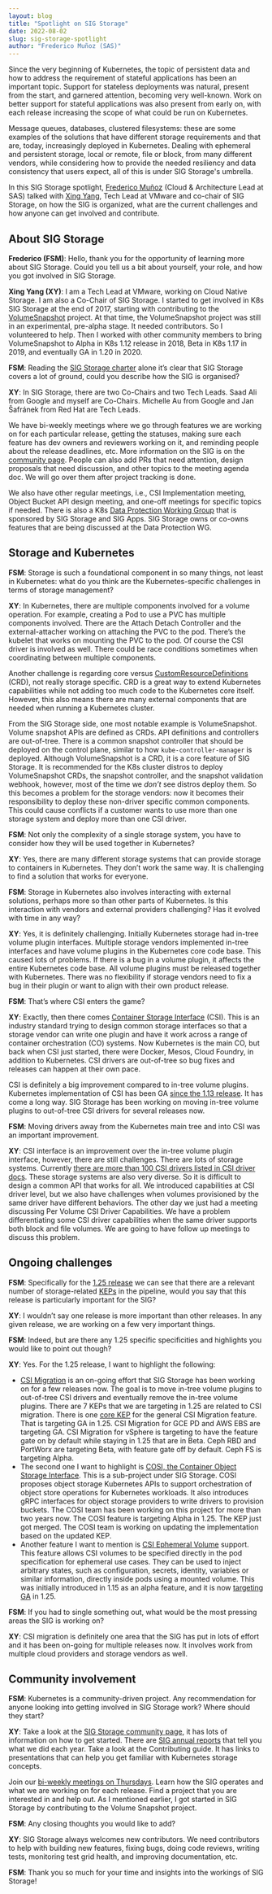 ```yaml
---
layout: blog
title: "Spotlight on SIG Storage"
date: 2022-08-02
slug: sig-storage-spotlight
author: "Frederico Muñoz (SAS)"
---
```


Since the very beginning of Kubernetes, the topic of persistent data and how to address the requirement of stateful applications has been an important topic. Support for stateless deployments was natural, present from the start, and garnered attention, becoming very well-known. Work on better support for stateful applications was also present from early on, with each release increasing the scope of what could be run on Kubernetes.

Message queues, databases, clustered filesystems: these are some examples of the solutions that have different storage requirements and that are, today, increasingly deployed in Kubernetes. Dealing with ephemeral and persistent storage, local or remote, file or block, from many different vendors, while considering how to provide the needed resiliency and data consistency that users expect, all of this is under SIG Storage's umbrella.

In this SIG Storage spotlight, [Frederico Muñoz](https://twitter.com/fredericomunoz) (Cloud & Architecture Lead at SAS) talked with [Xing Yang](https://twitter.com/2000xyang), Tech Lead at VMware and co-chair of SIG Storage, on how the SIG is organized, what are the current challenges and how anyone can get involved and contribute.

## About SIG Storage

**Frederico (FSM)**: Hello, thank you for the opportunity of learning more about SIG Storage. Could you tell us a bit about yourself, your role, and how you got involved in SIG Storage.

**Xing Yang (XY)**: I am a Tech Lead at VMware, working on Cloud Native Storage. I am also a Co-Chair of SIG Storage. I started to get involved in K8s SIG Storage at the end of 2017, starting with contributing to the [VolumeSnapshot](https://kubernetes.io/docs/concepts/storage/volume-snapshots/) project. At that time, the VolumeSnapshot project was still in an experimental, pre-alpha stage. It needed contributors. So I volunteered to help. Then I worked with other community members to bring VolumeSnapshot to Alpha in K8s 1.12 release in 2018, Beta in K8s 1.17 in 2019, and eventually GA in 1.20 in 2020.

**FSM**: Reading the [SIG Storage charter](https://github.com/kubernetes/community/blob/master/sig-storage/charter.md) alone it’s clear that SIG Storage covers a lot of ground, could you describe how the SIG is organised?

**XY**: In SIG Storage, there are two Co-Chairs and two Tech Leads. Saad Ali from Google and myself are Co-Chairs. Michelle Au from Google and Jan Šafránek from Red Hat are Tech Leads.

We have bi-weekly meetings where we go through features we are working on for each particular release, getting the statuses, making sure each feature has dev owners and reviewers working on it, and reminding people about the release deadlines, etc. More information on the SIG is on the [community page](https://github.com/kubernetes/community/tree/master/sig-storage). People can also add PRs that need attention, design proposals that need discussion, and other topics to the meeting agenda doc. We will go over them after project tracking is done.

We also have other regular meetings, i.e., CSI Implementation meeting, Object Bucket API design meeting, and one-off meetings for specific topics if needed. There is also a K8s [Data Protection Working Group](https://github.com/kubernetes/community/blob/master/wg-data-protection/README.md) that is sponsored by SIG Storage and SIG Apps. SIG Storage owns or co-owns features that are being discussed at the Data Protection WG.

## Storage and Kubernetes

**FSM**: Storage is such a foundational component in so many things, not least in Kubernetes: what do you think are the Kubernetes-specific challenges in terms of storage management?

**XY**: In Kubernetes, there are multiple components involved for a volume operation. For example, creating a Pod to use a PVC has multiple components involved. There are the Attach Detach Controller and the external-attacher working on attaching the PVC to the pod. There’s the kubelet that works on mounting the PVC to the pod. Of course the CSI driver is involved as well. There could be race conditions sometimes when coordinating between multiple components.

Another challenge is regarding core versus [CustomResourceDefinitions](https://kubernetes.io/docs/concepts/extend-kubernetes/api-extension/custom-resources/) (CRD), not really storage specific. CRD is a great way to extend Kubernetes capabilities while not adding too much code to the Kubernetes core itself. However, this also means there are many external components that are needed when running a Kubernetes cluster.

From the SIG Storage side, one most notable example is VolumeSnapshot. Volume snapshot APIs are defined as CRDs. API definitions and controllers are out-of-tree. There is a common snapshot controller that should be deployed on the control plane, similar to how `kube-controller-manager` is deployed. Although VolumeSnapshot is a CRD, it is a core feature of SIG Storage.  It is recommended for the K8s cluster distros to deploy VolumeSnapshot CRDs, the snapshot controller, and the snapshot validation webhook, however, most of the time we _don’t_ see distros deploy them. So this becomes a problem for the storage vendors: now it becomes their responsibility to deploy these non-driver specific common components. This could cause conflicts if a customer wants to use more than one storage system and deploy more than one CSI driver.

**FSM**: Not only the complexity of a single storage system, you have to consider how they will be used together in Kubernetes?

**XY**: Yes, there are many different storage systems that can provide storage to containers in Kubernetes. They don’t work the same way. It is challenging to find a solution that works for everyone.

**FSM**: Storage in Kubernetes also involves interacting with external solutions, perhaps more so than other parts of Kubernetes. Is this interaction with vendors and external providers challenging? Has it evolved with time in any way?

**XY**: Yes, it is definitely challenging. Initially Kubernetes storage had in-tree volume plugin interfaces. Multiple storage vendors implemented in-tree interfaces and have volume plugins in the Kubernetes core code base.  This caused lots of problems.  If there is a bug in a volume plugin, it affects the entire Kubernetes code base.  All volume plugins must be released together with Kubernetes. There was no flexibility if storage vendors need to fix a bug in their plugin or want to align with their own product release.

**FSM**: That’s where CSI enters the game?

**XY**: Exactly, then there comes [Container Storage Interface](https://kubernetes-csi.github.io/docs/) (CSI). This is an industry standard trying to design common storage interfaces so that a storage vendor can write one plugin and have it work across a range of container orchestration (CO) systems. Now Kubernetes is the main CO, but back when CSI just started, there were Docker, Mesos, Cloud Foundry, in addition to Kubernetes. CSI drivers are out-of-tree so bug fixes and releases can happen at their own pace.

CSI is definitely a big improvement compared to in-tree volume plugins. Kubernetes implementation of CSI has been GA [since the 1.13 release](https://kubernetes.io/blog/2019/01/15/container-storage-interface-ga/).  It has come a long way.  SIG Storage has been working on moving in-tree volume plugins to out-of-tree CSI drivers for several releases now.

**FSM**: Moving drivers away from the Kubernetes main tree and into CSI was an important improvement.

**XY**: CSI interface is an improvement over the in-tree volume plugin interface, however, there are still challenges. There are lots of storage systems. Currently [there are more than 100 CSI drivers listed in CSI driver docs](https://kubernetes-csi.github.io/docs/drivers.html). These storage systems are also very diverse.  So it is difficult to design a common API that works for all.  We introduced capabilities at CSI driver level, but we also have challenges when volumes provisioned by the same driver have different behaviors.  The other day we just had a meeting discussing Per Volume CSI Driver Capabilities. We have a problem differentiating some CSI driver capabilities when the same driver supports both block and file volumes.  We are going to have follow up meetings to discuss this problem.

## Ongoing challenges

**FSM**: Specifically for the [1.25 release](https://github.com/kubernetes/sig-release/tree/master/releases/release-1.25) we can see that there are a relevant number of storage-related [KEPs](https://bit.ly/k8s125-enhancements) in the pipeline, would you say that this release is particularly important for the SIG?

**XY**: I wouldn’t say one release is more important than other releases. In any given release, we are working on a few very important things.

**FSM**: Indeed, but are there any 1.25 specific specificities and highlights you would like to point out though?

**XY**: Yes. For the 1.25 release, I want to highlight the following:

* [CSI Migration](https://kubernetes.io/blog/2021/12/10/storage-in-tree-to-csi-migration-status-update/#quick-recap-what-is-csi-migration-and-why-migrate) is an on-going effort that SIG Storage has been working on for a few releases now. The goal is to move in-tree volume plugins to out-of-tree CSI drivers and eventually remove the in-tree volume plugins.  There are 7 KEPs that we are targeting in 1.25 are related to CSI migration. There is one [core KEP](https://github.com/kubernetes/enhancements/tree/master/keps/sig-storage/625-csi-migration) for the general CSI Migration feature. That is targeting GA in 1.25. CSI Migration for GCE PD and AWS EBS are targeting GA. CSI Migration for vSphere is targeting to have the feature gate on by default while staying in 1.25 that are in Beta. Ceph RBD and PortWorx are targeting Beta, with feature gate off by default. Ceph FS is targeting Alpha.
* The second one I want to highlight is [COSI, the Container Object Storage Interface](https://github.com/kubernetes-sigs/container-object-storage-interface-spec). This is a sub-project under SIG Storage. COSI proposes object storage Kubernetes APIs to support orchestration of object store operations for Kubernetes workloads. It also introduces gRPC interfaces for object storage providers to write drivers to provision buckets. The COSI team has been working on this project for more than two years now. The COSI feature is targeting Alpha in 1.25. The KEP just got merged. The COSI team is working on updating the implementation based on the updated KEP.
* Another feature I want to mention is [CSI Ephemeral Volume](https://kubernetes.io/docs/concepts/storage/ephemeral-volumes/#csi-ephemeral-volumes) support. This feature allows CSI volumes to be specified directly in the pod specification for ephemeral use cases. They can be used to inject arbitrary states, such as configuration, secrets, identity, variables or similar information, directly inside pods using a mounted volume.  This was initially introduced in 1.15 as an alpha feature, and it is now [targeting GA](https://github.com/kubernetes/enhancements/issues/596) in 1.25.

**FSM**: If you had to single something out, what would be the most pressing areas the SIG is working on?

**XY**: CSI migration is definitely one area that the SIG has put in lots of effort and it has been on-going for multiple releases now. It involves work from multiple cloud providers and storage vendors as well.


## Community involvement

**FSM**: Kubernetes is a community-driven project. Any recommendation for anyone looking into getting involved in SIG Storage work? Where should they start?

**XY**: Take a look at the [SIG Storage community page](https://github.com/kubernetes/community/tree/master/sig-storage), it has lots of information on how to get started. There are [SIG annual reports](https://github.com/kubernetes/community/blob/master/sig-storage/annual-report-2021.md) that tell you what we did each year. Take a look at the Contributing guide. It has links to presentations that can help you get familiar with Kubernetes storage concepts.

Join our [bi-weekly meetings on Thursdays](https://github.com/kubernetes/community/tree/master/sig-storage#meetings). Learn how the SIG operates and what we are working on for each release. Find a project that you are interested in and help out. As I mentioned earlier, I got started in SIG Storage by contributing to the Volume Snapshot project.

**FSM**: Any closing thoughts you would like to add?

**XY**: SIG Storage always welcomes new contributors. We need contributors to help with building new features, fixing bugs, doing code reviews, writing tests, monitoring test grid health, and improving documentation, etc.

**FSM**: Thank you so much for your time and insights into the workings of SIG Storage!
